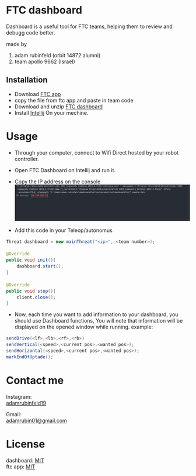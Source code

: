 # FTC dashboard
Dashboard is a useful tool for FTC teams, helping them to review and debugg code better.

made by   
1. adam rubinfeld (orbit 14872 alumni)  
2. team apollo 9662 (Israel)


## Installation
- Download [FTC app](https://github.com/adamrubinfeld/FTC-app)  
- copy the file from ftc app and paste in team code  
- Download and unzip [FTC dashboard](https://github.com/adamrubinfeld/Dashboard) 
- Install [Intellij](https://www.jetbrains.com/idea/download/#section=windows) On your mechine. 


# Usage
- Through your computer, connect to Wifi Direct hosted by your robot controller.  
- Open FTC Dashboard on Intellij and run it.
- Copy the IP address on the console  
![image1](/images/image1.png)  

- Add this code in your Teleop/autonomus
```java
Threat dashboard = new mainThreat("<ip>", <team number>);

@Override
public void init(){
    dashboard.start();
}

@Override
public void stop(){
    client.close();
}
```
- Now, each time you want to add information to your dashboard, you should use Dashboard functions,
  You will note that information will be displayed on the opened window while running.
 example:
```java
sendDrive(<lf>,<lb>,<rf>,<rb>)
sendVertical(<speed>,<current pos>,<wanted pos>);
sendHorizontal(<speed>,<current pos>,<wanted pos>);
markEndOfUptade();
```
  

# Contact me
Instagram:  
[adamrubinfeld19](https://instagram.com/adamrubinfeld19?igshid=1d8lyv6hdvi601)

Gmail:  
[adamrubin01@gmail.com](mailto:adamrubin01@gmail.com)


# License
dashboard: [MIT](https://github.com/adamrubinfeld/Dashboard/blob/master/LICENSE)  
ftc app: [MIT](https://github.com/adamrubinfeld/FTC-app/blob/master/LICENSE)
